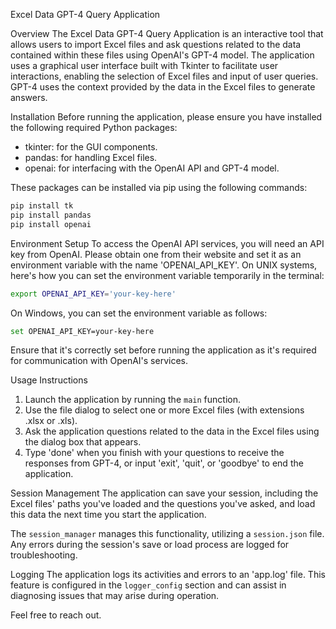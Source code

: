  Excel Data GPT-4 Query Application

 Overview
The Excel Data GPT-4 Query Application is an interactive tool that allows users to import Excel files and ask questions related to the data contained within these files using OpenAI's GPT-4 model. The application uses a graphical user interface built with Tkinter to facilitate user interactions, enabling the selection of Excel files and input of user queries. GPT-4 uses the context provided by the data in the Excel files to generate answers.

 Installation
Before running the application, please ensure you have installed the following required Python packages:

- tkinter: for the GUI components.
- pandas: for handling Excel files.
- openai: for interfacing with the OpenAI API and GPT-4 model.

These packages can be installed via pip using the following commands:
```bash
pip install tk
pip install pandas
pip install openai
```

 Environment Setup
To access the OpenAI API services, you will need an API key from OpenAI. Please obtain one from their website and set it as an environment variable with the name 'OPENAI_API_KEY'.
On UNIX systems, here's how you can set the environment variable temporarily in the terminal:
```bash
export OPENAI_API_KEY='your-key-here'
```

On Windows, you can set the environment variable as follows:
```bash
set OPENAI_API_KEY=your-key-here
```

Ensure that it's correctly set before running the application as it's required for communication with OpenAI's services.

Usage Instructions
1. Launch the application by running the `main` function.
2. Use the file dialog to select one or more Excel files (with extensions .xlsx or .xls).
3. Ask the application questions related to the data in the Excel files using the dialog box that appears.
4. Type 'done' when you finish with your questions to receive the responses from GPT-4, or input 'exit', 'quit', or 'goodbye' to end the application.

 Session Management
The application can save your session, including the Excel files' paths you've loaded and the questions you've asked, and load this data the next time you start the application.

The `session_manager` manages this functionality, utilizing a `session.json` file. Any errors during the session's save or load process are logged for troubleshooting.

 Logging
The application logs its activities and errors to an 'app.log' file. This feature is configured in the `logger_config` section and can assist in diagnosing issues that may arise during operation.

Feel free to reach out.
